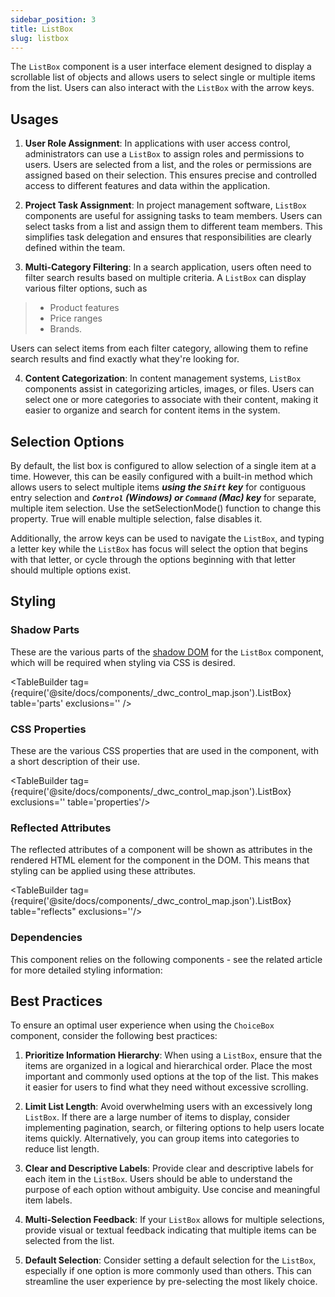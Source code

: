 ```yaml
---
sidebar_position: 3
title: ListBox
slug: listbox
---
```


<DocChip chip='shadow' />

<DocChip chip='name' label="dwc-listbox" />

<JavadocLink type="foundation" location="com/webforj/component/list/ListBox" top='true'/>

<ParentLink parent="List" />

The `ListBox` component is a user interface element designed to display a scrollable list of objects and allows users to select single or multiple items from the list. Users can also interact with the `ListBox` with the arrow keys. 

## Usages

1. **User Role Assignment**: In applications with user access control, administrators can use a `ListBox` to assign roles and permissions to users. Users are selected from a list, and the roles or permissions are assigned based on their selection. This ensures precise and controlled access to different features and data within the application.

2. **Project Task Assignment**: In project management software, `ListBox` components are useful for assigning tasks to team members. Users can select tasks from a list and assign them to different team members. This simplifies task delegation and ensures that responsibilities are clearly defined within the team.

3. **Multi-Category Filtering**: In a search application, users often need to filter search results based on multiple criteria. A `ListBox` can display various filter options, such as 
>- Product features
>- Price ranges
>- Brands. 

  Users can select items from each filter category, allowing them to refine search results and find exactly what they're looking for.

4. **Content Categorization**: In content management systems, `ListBox` components assist in categorizing articles, images, or files. Users can select one or more categories to associate with their content, making it easier to organize and search for content items in the system.

## Selection Options

By default, the list box is configured to allow selection of a single item at a time. However, this can be easily configured with a built-in method which allows users to select multiple items ***using the `Shift` key*** for contiguous entry selection and ***`Control` (Windows) or `Command` (Mac) key*** for separate, multiple item selection. Use the <JavadocLink type="foundation" location="com/webforj/component/list/ListBox" code='true' suffix='#setSelectionMode(org.dwcj.component.list.MultipleSelectableList.SelectionMode)'>setSelectionMode()</JavadocLink> function to change this property. True will enable multiple selection, false disables it. 

Additionally, the arrow keys can be used to navigate the `ListBox`, and typing a letter key while the `ListBox` has focus will select the option that begins with that letter, or cycle through the options beginning with that letter should multiple options exist.

<ComponentDemo 
path='/webforj/listboxmultipleselection?' 
javaE='https://raw.githubusercontent.com/webforj/webforj-docs-samples/refs/heads/main/src/main/java/com/webforj/samples/views/lists/listbox/ListboxMultipleSelectionView.java'
javaC='https://raw.githubusercontent.com/webforj/ControlSamples/main/src/main/code_snippets/listbox/MultipleSelection.txt'
height = '250px'
/>

## Styling


### Shadow Parts

These are the various parts of the [shadow DOM](../../glossary#shadow-dom) for the `ListBox` component, which will be required when styling via CSS is desired.

<TableBuilder tag={require('@site/docs/components/_dwc_control_map.json').ListBox} table='parts' exclusions='' />

### CSS Properties

These are the various CSS properties that are used in the component, with a short description of their use.

<TableBuilder tag={require('@site/docs/components/_dwc_control_map.json').ListBox} exclusions='' table='properties'/>

### Reflected Attributes

The reflected attributes of a component will be shown as attributes in the rendered HTML element for the component in the DOM. This means that styling can be applied using these attributes.

<TableBuilder tag={require('@site/docs/components/_dwc_control_map.json').ListBox} table="reflects" exclusions=''/>

### Dependencies

This component relies on the following components - see the related article for more detailed styling information:

<TableBuilder tag='dwc-listbox' table="dependencies"/>

## Best Practices 

To ensure an optimal user experience when using the `ChoiceBox` component, consider the following best practices:

1. **Prioritize Information Hierarchy**: When using a `ListBox`, ensure that the items are organized in a logical and hierarchical order. Place the most important and commonly used options at the top of the list. This makes it easier for users to find what they need without excessive scrolling.

2. **Limit List Length**: Avoid overwhelming users with an excessively long `ListBox`. If there are a large number of items to display, consider implementing pagination, search, or filtering options to help users locate items quickly. Alternatively, you can group items into categories to reduce list length.

3. **Clear and Descriptive Labels**: Provide clear and descriptive labels for each item in the `ListBox`. Users should be able to understand the purpose of each option without ambiguity. Use concise and meaningful item labels.

4. **Multi-Selection Feedback**: If your `ListBox` allows for multiple selections, provide visual or textual feedback indicating that multiple items can be selected from the list.

5. **Default Selection**: Consider setting a default selection for the `ListBox`, especially if one option is more commonly used than others. This can streamline the user experience by pre-selecting the most likely choice.